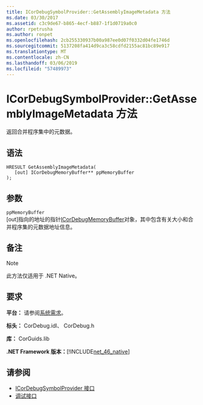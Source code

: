 ```yaml
---
title: ICorDebugSymbolProvider::GetAssemblyImageMetadata 方法
ms.date: 03/30/2017
ms.assetid: c3c9de67-b865-4ecf-b887-1f1d0719a0c0
author: rpetrusha
ms.author: ronpet
ms.openlocfilehash: 2cb255330937b00a987ee0d07f0332d04fe1746d
ms.sourcegitcommit: 5137208fa414d9ca3c58cdfd2155ac81bc89e917
ms.translationtype: MT
ms.contentlocale: zh-CN
ms.lasthandoff: 03/06/2019
ms.locfileid: "57489973"
---
```

# <a name="icordebugsymbolprovidergetassemblyimagemetadata-method"></a>ICorDebugSymbolProvider::GetAssemblyImageMetadata 方法
返回合并程序集中的元数据。  
  
## <a name="syntax"></a>语法  
  
```  
HRESULT GetAssemblyImageMetadata(  
   [out] ICorDebugMemoryBuffer** ppMemoryBuffer  
);  
```  
  
## <a name="parameters"></a>参数  
 `ppMemoryBuffer`  
 [out]指向的地址的指针[ICorDebugMemoryBuffer](../../../../docs/framework/unmanaged-api/debugging/icordebugmemorybuffer-interface.md)对象，其中包含有关大小和合并程序集的元数据地址信息。  
  
## <a name="remarks"></a>备注  
  
> [!NOTE]
>  此方法仅适用于 .NET Native。  
  
## <a name="requirements"></a>要求  
 **平台：** 请参阅[系统需求](../../../../docs/framework/get-started/system-requirements.md)。  
  
 **标头：** CorDebug.idl、 CorDebug.h  
  
 **库：** CorGuids.lib  
  
 **.NET Framework 版本：**[!INCLUDE[net_46_native](../../../../includes/net-46-native-md.md)]  
  
## <a name="see-also"></a>请参阅
- [ICorDebugSymbolProvider 接口](../../../../docs/framework/unmanaged-api/debugging/icordebugsymbolprovider-interface.md)
- [调试接口](../../../../docs/framework/unmanaged-api/debugging/debugging-interfaces.md)
